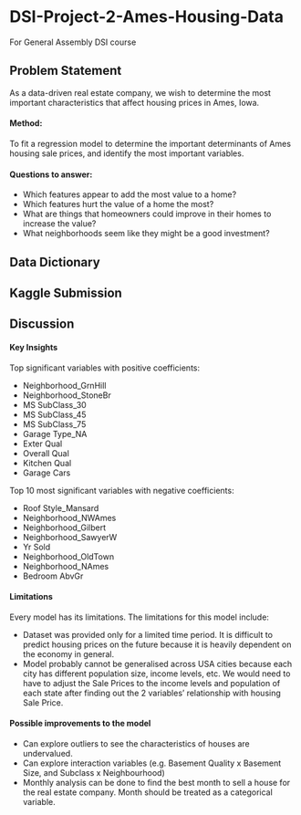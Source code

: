 # DSI-Project-2-Ames-Housing-Data
For General Assembly DSI course

## Problem Statement
As a data-driven real estate company, we wish to determine the most important characteristics that affect housing prices in Ames, Iowa.

#### Method: 
To fit a regression model to determine the important determinants of Ames housing sale prices, and identify the most important variables.

#### Questions to answer:
- Which features appear to add the most value to a home?
- Which features hurt the value of a home the most?
- What are things that homeowners could improve in their homes to increase the value?
- What neighborhoods seem like they might be a good investment?

## Data Dictionary


## Kaggle Submission

## Discussion

#### Key Insights

Top significant variables with positive coefficients:
- Neighborhood_GrnHill
- Neighborhood_StoneBr
- MS SubClass_30
- MS SubClass_45
- MS SubClass_75
- Garage Type_NA
- Exter Qual
- Overall Qual
- Kitchen Qual
- Garage Cars

Top 10 most significant variables with negative coefficients: 
- Roof Style_Mansard
- Neighborhood_NWAmes
- Neighborhood_Gilbert
- Neighborhood_SawyerW
- Yr Sold
- Neighborhood_OldTown
- Neighborhood_NAmes
- Bedroom AbvGr

#### Limitations 
Every model has its limitations. The limitations for this model include:
- Dataset was provided only for a limited time period. It is difficult to predict housing prices on the future because it is heavily dependent on the economy in general.
- Model probably cannot be generalised across USA cities because each city has different population size, income levels, etc. We would need to have to adjust the Sale Prices to the income levels and population of each state after finding out the 2 variables’ relationship with housing Sale Price.

#### Possible improvements to the model
- Can explore outliers to see the characteristics of houses are undervalued.
- Can explore interaction variables (e.g. Basement Quality x Basement Size, and Subclass x Neighbourhood)
- Monthly analysis can be done to find the best month to sell a house for the real estate company. Month should be treated as a categorical variable.
